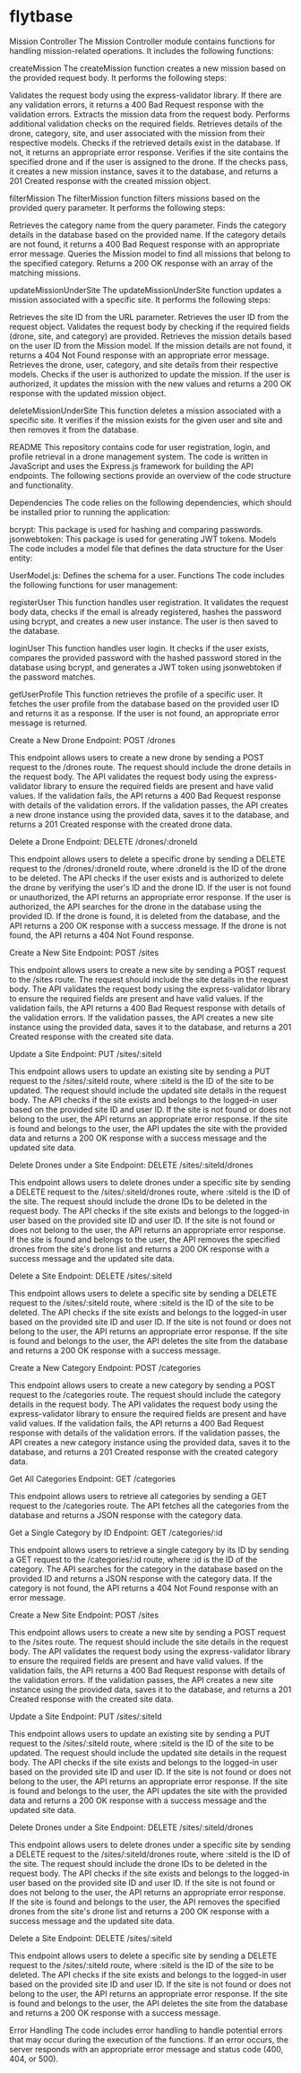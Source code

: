 # flytbase
Mission Controller
The Mission Controller module contains functions for handling mission-related operations. It includes the following functions:

createMission
The createMission function creates a new mission based on the provided request body. It performs the following steps:

Validates the request body using the express-validator library.
If there are any validation errors, it returns a 400 Bad Request response with the validation errors.
Extracts the mission data from the request body.
Performs additional validation checks on the required fields.
Retrieves details of the drone, category, site, and user associated with the mission from their respective models.
Checks if the retrieved details exist in the database. If not, it returns an appropriate error response.
Verifies if the site contains the specified drone and if the user is assigned to the drone.
If the checks pass, it creates a new mission instance, saves it to the database, and returns a 201 Created response with the created mission object.

filterMission
The filterMission function filters missions based on the provided query parameter. It performs the following steps:

Retrieves the category name from the query parameter.
Finds the category details in the database based on the provided name.
If the category details are not found, it returns a 400 Bad Request response with an appropriate error message.
Queries the Mission model to find all missions that belong to the specified category.
Returns a 200 OK response with an array of the matching missions.

updateMissionUnderSite
The updateMissionUnderSite function updates a mission associated with a specific site. It performs the following steps:

Retrieves the site ID from the URL parameter.
Retrieves the user ID from the request object.
Validates the request body by checking if the required fields (drone, site, and category) are provided.
Retrieves the mission details based on the user ID from the Mission model.
If the mission details are not found, it returns a 404 Not Found response with an appropriate error message.
Retrieves the drone, user, category, and site details from their respective models.
Checks if the user is authorized to update the mission.
If the user is authorized, it updates the mission with the new values and returns a 200 OK response with the updated mission object.

deleteMissionUnderSite
This function deletes a mission associated with a specific site. It verifies if the mission exists for the given user and site and then removes it from the database.

README
This repository contains code for user registration, login, and profile retrieval in a drone management system. The code is written in JavaScript and uses the Express.js framework for building the API endpoints. The following sections provide an overview of the code structure and functionality.

Dependencies
The code relies on the following dependencies, which should be installed prior to running the application:

bcrypt: This package is used for hashing and comparing passwords.
jsonwebtoken: This package is used for generating JWT tokens.
Models
The code includes a model file that defines the data structure for the User entity:

UserModel.js: Defines the schema for a user.
Functions
The code includes the following functions for user management:

registerUser
This function handles user registration. It validates the request body data, checks if the email is already registered, hashes the password using bcrypt, and creates a new user instance. The user is then saved to the database.

loginUser
This function handles user login. It checks if the user exists, compares the provided password with the hashed password stored in the database using bcrypt, and generates a JWT token using jsonwebtoken if the password matches.

getUserProfile
This function retrieves the profile of a specific user. It fetches the user profile from the database based on the provided user ID and returns it as a response. If the user is not found, an appropriate error message is returned.


Create a New Drone
Endpoint: POST /drones

This endpoint allows users to create a new drone by sending a POST request to the /drones route. The request should include the drone details in the request body. The API validates the request body using the express-validator library to ensure the required fields are present and have valid values. If the validation fails, the API returns a 400 Bad Request response with details of the validation errors. If the validation passes, the API creates a new drone instance using the provided data, saves it to the database, and returns a 201 Created response with the created drone data.

Delete a Drone
Endpoint: DELETE /drones/:droneId

This endpoint allows users to delete a specific drone by sending a DELETE request to the /drones/:droneId route, where :droneId is the ID of the drone to be deleted. The API checks if the user exists and is authorized to delete the drone by verifying the user's ID and the drone ID. If the user is not found or unauthorized, the API returns an appropriate error response. If the user is authorized, the API searches for the drone in the database using the provided ID. If the drone is found, it is deleted from the database, and the API returns a 200 OK response with a success message. If the drone is not found, the API returns a 404 Not Found response.


Create a New Site
Endpoint: POST /sites

This endpoint allows users to create a new site by sending a POST request to the /sites route. The request should include the site details in the request body. The API validates the request body using the express-validator library to ensure the required fields are present and have valid values. If the validation fails, the API returns a 400 Bad Request response with details of the validation errors. If the validation passes, the API creates a new site instance using the provided data, saves it to the database, and returns a 201 Created response with the created site data.

Update a Site
Endpoint: PUT /sites/:siteId

This endpoint allows users to update an existing site by sending a PUT request to the /sites/:siteId route, where :siteId is the ID of the site to be updated. The request should include the updated site details in the request body. The API checks if the site exists and belongs to the logged-in user based on the provided site ID and user ID. If the site is not found or does not belong to the user, the API returns an appropriate error response. If the site is found and belongs to the user, the API updates the site with the provided data and returns a 200 OK response with a success message and the updated site data.

Delete Drones under a Site
Endpoint: DELETE /sites/:siteId/drones

This endpoint allows users to delete drones under a specific site by sending a DELETE request to the /sites/:siteId/drones route, where :siteId is the ID of the site. The request should include the drone IDs to be deleted in the request body. The API checks if the site exists and belongs to the logged-in user based on the provided site ID and user ID. If the site is not found or does not belong to the user, the API returns an appropriate error response. If the site is found and belongs to the user, the API removes the specified drones from the site's drone list and returns a 200 OK response with a success message and the updated site data.

Delete a Site
Endpoint: DELETE /sites/:siteId

This endpoint allows users to delete a specific site by sending a DELETE request to the /sites/:siteId route, where :siteId is the ID of the site to be deleted. The API checks if the site exists and belongs to the logged-in user based on the provided site ID and user ID. If the site is not found or does not belong to the user, the API returns an appropriate error response. If the site is found and belongs to the user, the API deletes the site from the database and returns a 200 OK response with a success message.

Create a New Category
Endpoint: POST /categories

This endpoint allows users to create a new category by sending a POST request to the /categories route. The request should include the category details in the request body. The API validates the request body using the express-validator library to ensure the required fields are present and have valid values. If the validation fails, the API returns a 400 Bad Request response with details of the validation errors. If the validation passes, the API creates a new category instance using the provided data, saves it to the database, and returns a 201 Created response with the created category data.

Get All Categories
Endpoint: GET /categories

This endpoint allows users to retrieve all categories by sending a GET request to the /categories route. The API fetches all the categories from the database and returns a JSON response with the category data.

Get a Single Category by ID
Endpoint: GET /categories/:id

This endpoint allows users to retrieve a single category by its ID by sending a GET request to the /categories/:id route, where :id is the ID of the category. The API searches for the category in the database based on the provided ID and returns a JSON response with the category data. If the category is not found, the API returns a 404 Not Found response with an error message.



Create a New Site
Endpoint: POST /sites

This endpoint allows users to create a new site by sending a POST request to the /sites route. The request should include the site details in the request body. The API validates the request body using the express-validator library to ensure the required fields are present and have valid values. If the validation fails, the API returns a 400 Bad Request response with details of the validation errors. If the validation passes, the API creates a new site instance using the provided data, saves it to the database, and returns a 201 Created response with the created site data.

Update a Site
Endpoint: PUT /sites/:siteId

This endpoint allows users to update an existing site by sending a PUT request to the /sites/:siteId route, where :siteId is the ID of the site to be updated. The request should include the updated site details in the request body. The API checks if the site exists and belongs to the logged-in user based on the provided site ID and user ID. If the site is not found or does not belong to the user, the API returns an appropriate error response. If the site is found and belongs to the user, the API updates the site with the provided data and returns a 200 OK response with a success message and the updated site data.

Delete Drones under a Site
Endpoint: DELETE /sites/:siteId/drones

This endpoint allows users to delete drones under a specific site by sending a DELETE request to the /sites/:siteId/drones route, where :siteId is the ID of the site. The request should include the drone IDs to be deleted in the request body. The API checks if the site exists and belongs to the logged-in user based on the provided site ID and user ID. If the site is not found or does not belong to the user, the API returns an appropriate error response. If the site is found and belongs to the user, the API removes the specified drones from the site's drone list and returns a 200 OK response with a success message and the updated site data.

Delete a Site
Endpoint: DELETE /sites/:siteId

This endpoint allows users to delete a specific site by sending a DELETE request to the /sites/:siteId route, where :siteId is the ID of the site to be deleted. The API checks if the site exists and belongs to the logged-in user based on the provided site ID and user ID. If the site is not found or does not belong to the user, the API returns an appropriate error response. If the site is found and belongs to the user, the API deletes the site from the database and returns a 200 OK response with a success message.


Error Handling
The code includes error handling to handle potential errors that may occur during the execution of the functions. If an error occurs, the server responds with an appropriate error message and status code (400, 404, or 500).







